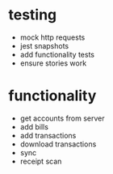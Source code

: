 # testing
* mock http requests
* jest snapshots
* add functionality tests
* ensure stories work

# functionality
* get accounts from server
* add bills
* add transactions
* download transactions
* sync
* receipt scan
